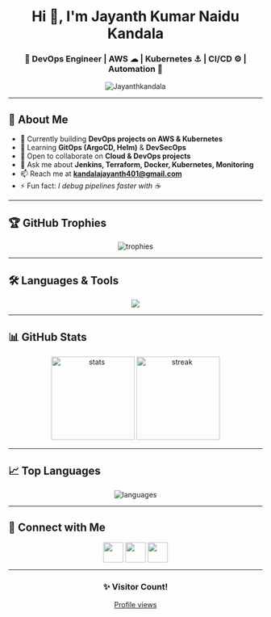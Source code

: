 <h1 align="center">Hi 👋, I'm Jayanth Kumar Naidu Kandala</h1>
<h3 align="center">🚀 DevOps Engineer | AWS ☁ | Kubernetes ⚓ | CI/CD ⚙️ | Automation 🤖</h3>

<p align="center">
  <img src="https://komarev.com/ghpvc/?username=Jayanthkandala&label=Profile%20views&color=0e75b6&style=flat" alt="Jayanthkandala" />
</p>

---

## 🌟 About Me
- 🔭 Currently building **DevOps projects on AWS & Kubernetes**  
- 🌱 Learning **GitOps (ArgoCD, Helm)** & **DevSecOps**  
- 👯 Open to collaborate on **Cloud & DevOps projects**  
- 💬 Ask me about **Jenkins, Terraform, Docker, Kubernetes, Monitoring**  
- 📫 Reach me at **[kandalajayanth401@gmail.com](mailto:kandalajayanth401@gmail.com)**  
- ⚡ Fun fact: *I debug pipelines faster with ☕*  

---

## 🏆 GitHub Trophies
<p align="center">
  <img src="https://github-profile-trophy.vercel.app/?username=Jayanthkandala&theme=radical&no-frame=true&margin-w=15&row=1&column=7" alt="trophies"/>
</p>

---

## 🛠️ Languages & Tools
<p align="center">
  <img src="https://skillicons.dev/icons?i=aws,jenkins,docker,kubernetes,terraform,ansible,github,git,linux,prometheus,grafana,py,bash" />
</p>

---

## 📊 GitHub Stats
<p align="center">
  <img src="https://github-readme-stats.vercel.app/api?username=Jayanthkandala&show_icons=true&theme=tokyonight" alt="stats" height="165"/>
  <img src="https://github-readme-streak-stats.herokuapp.com/?user=Jayanthkandala&theme=tokyonight" alt="streak" height="165"/>
</p>

---

## 📈 Top Languages
<p align="center">
  <img src="https://github-readme-stats.vercel.app/api/top-langs/?username=Jayanthkandala&layout=compact&theme=tokyonight" alt="languages"/>
</p>

---

## 🔗 Connect with Me
<p align="center">
<a href="https://linkedin.com/in/jayanth-kumar-naidu-kandala-3632a124a" target="blank"><img align="center" src="https://skillicons.dev/icons?i=linkedin" height="40" /></a>
<a href="mailto:kandalajayanth401@gmail.com" target="blank"><img align="center" src="https://skillicons.dev/icons?i=gmail" height="40" /></a>
<a href="https://github.com/Jayanthkandala" target="blank"><img align="center" src="https://skillicons.dev/icons?i=github" height="40" /></a>
</p>

---

<div align="center">

### ✨ Visitor Count!
[Profile views](https://komarev.com/ghpvc/?username=Jayanthkandala&label=Profile%20Views&color=0e75b6&style=flat)


</div>
